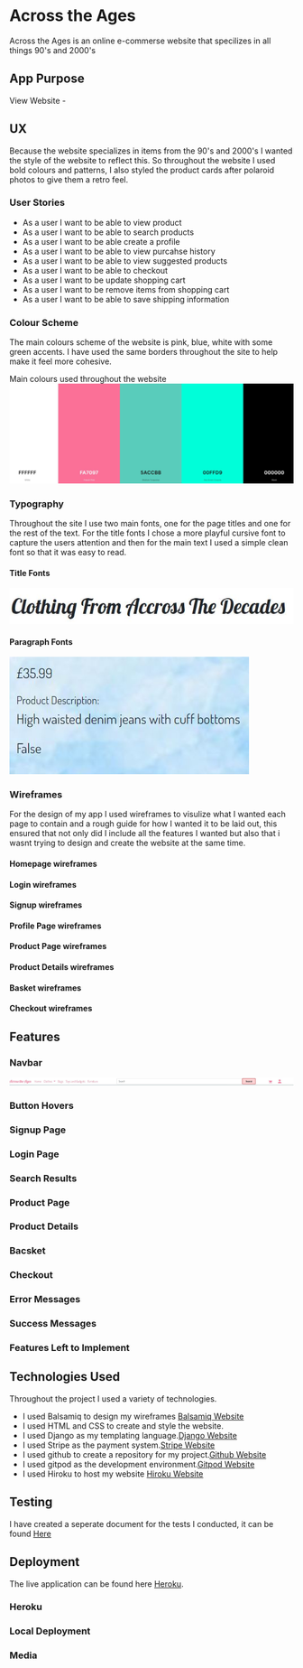 # Across the Ages

Across the Ages is an online e-commerse website that specilizes in all things 90's and 2000's

## App Purpose

View Website -

## UX

Because the website specializes in items from the 90's and 2000's I wanted the style of the website to reflect this. So throughout the website I used bold colours and patterns, I also styled the product cards after polaroid photos to give them a retro feel.


### User Stories

- As a user I want to be able to view product 
- As a user I want to be able to search products
- As a user I want to be able create a profile
- As a user I want to be able to view purcahse history
- As a user I want to be able to view suggested products
- As a user I want to be able to checkout 
- As a user I want to be update shopping cart
- As a user I want to be remove items from shopping cart
- As a user I want to be able to save shipping information

### Colour Scheme

The main colours scheme of the website is pink, blue, white with some green accents. I have used the same borders throughout the site to help make it feel more cohesive.

Main colours used throughout the website
![colour Scheme](documentation/testing/images/colour_scheme.jpg)

### Typography

Throughout the site I use two main fonts, one for the page titles and one for the rest of the text. For the title fonts I chose a more playful cursive font to capture the users attention and then for the main text I used a simple clean font so that it was easy to read.

#### Title Fonts

![Title fonts](documentation/testing/images/title_fonts.jpg)

#### Paragraph Fonts

![Paragraph fonts](documentation/testing/images/paragraph_fonts.jpg)

### Wireframes

For the design of my app I used wireframes to visulize what I wanted each page to contain and a rough guide for how I wanted it to be laid out, this ensured that not only did I include all the features I wanted but also that i wasnt trying to design and create the website at the same time. 

#### Homepage wireframes
#### Login wireframes
#### Signup wireframes
#### Profile Page wireframes
#### Product Page wireframes
#### Product Details wireframes
#### Basket wireframes
#### Checkout wireframes

## Features

### Navbar


![Navbar](documentation/testing/images/navbar.jpg)

### Button Hovers


### Signup Page
### Login Page
### Search Results
### Product Page
### Product Details
### Bacsket
### Checkout
### Error Messages
### Success Messages


### Features Left to Implement


## Technologies Used
    
Throughout the project I used a variety of technologies.

- I used Balsamiq to design my wireframes [Balsamiq Website](https://balsamiq.com/)
- I used HTML and CSS to create and style the website.
- I used Django as my templating language.[Django Website](https://www.djangoproject.com/)
- I used Stripe as the payment system.[Stripe Website](https://stripe.com/gb)
- I used github to create a repository for my project.[Github Website](https://github.com/)
- I used gitpod as the development environment.[Gitpod Website](https://gitpod.io/)
- I used Hiroku to host my website [Hiroku Website](https://dashboard.heroku.com/)


## Testing

I have created a seperate document for the tests I conducted, it can be found [Here](TESTING.md)

## Deployment

The live application can be found here [Heroku]().

### Heroku

### Local Deployment


### Media


​
​​